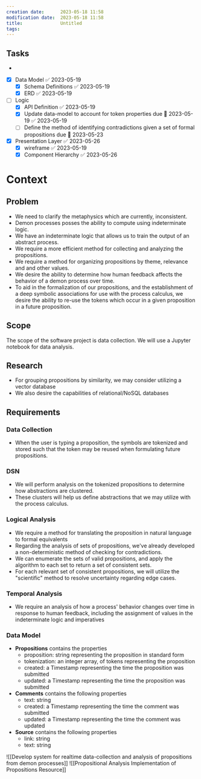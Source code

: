 ```yaml
---
creation date:		2023-05-18 11:58
modification date:	2023-05-18 11:58
title: 				Untitled
tags:
---
```


## Tasks
-
- [x] Data Model ✅ 2023-05-19
	- [x] Schema Definitions ✅ 2023-05-19
	- [x] ERD ✅ 2023-05-19

- [ ] Logic
	- [x] API Definition ✅ 2023-05-19
	- [x] Update data-model to account for token properties due 📅 2023-05-19 ✅ 2023-05-19
	- [ ] Define the method of identifying contradictions given a set of formal propositions due 📅 2023-05-23 

- [x] Presentation Layer ✅ 2023-05-26
	- [x] wireframe ✅ 2023-05-19
	- [x] Component Hierarchy ✅ 2023-05-26
	
# Context
## Problem
* We need to clarify the metaphysics which are currently, inconsistent.
* Demon processes posses the ability to compute using indeterminate logic.
* We have an indeterminate logic that allows us to train the output of an abstract process.
* We require a more efficient method for collecting and analyzing the propositions.
* We require a method for organizing propositions by theme, relevance and and other values. 
* We desire the ability to determine how human feedback affects the behavior of a demon process over time.
* To aid in the formalization of our propositions, and the establishment of a deep symbolic associations for use with the process calculus, we desire the ability to re-use the tokens which occur in a given proposition in a future proposition.

## Scope
The scope of the software project is data collection. We will use a Jupyter notebook for data analysis.

## Research
* For grouping propositions by similarity, we may consider utilizing a vector database
* We also desire the capabilities of relational/NoSQL databases

## Requirements
### Data Collection
* When the user is typing a proposition, the symbols are tokenized and stored such that the token may be reused when formulating future propositions.

### DSN
* We will perform analysis on the tokenized propositions to determine how abstractions are clustered.
* These clusters will help us define abstractions that we may utilize with the process calculus.

### Logical Analysis
* We require a method for translating the proposition in natural language to formal equivalents
* Regarding the analysis of sets of propositions, we've already developed a non-deterministic method of checking for contradictions.
* We can enumerate the sets of valid propositions, and apply the algorithm to each set to return a set of consistent sets.
* For each relevant set of consistent propositions, we will utilize the "scientific" method to resolve uncertainty regarding edge cases.

### Temporal Analysis
* We require an analysis of how a process' behavior changes over time in response to human feedback, including the assignment of values in the indeterminate logic and imperatives

### Data Model
* **Propositions** contains the properties
	* proposition: string representing the proposition in standard form
	* tokenization: an integer array, of tokens representing the proposition
	* created: a Timestamp representing the time the proposition was submitted
	* updated: a Timestamp representing the time the proposition was submitted
* **Comments** contains the following properties
	* text: string
	* created: a Timestamp representing the time the comment was submitted
	* updated: a Timestamp representing the time the comment was updated
* **Source** contains the following properties
	* link: string
	* text: string

![[Develop system for realtime data-collection and analysis of propositions from demon processes]]
![[Propositional Analysis Implementation of Propositions Resource]]